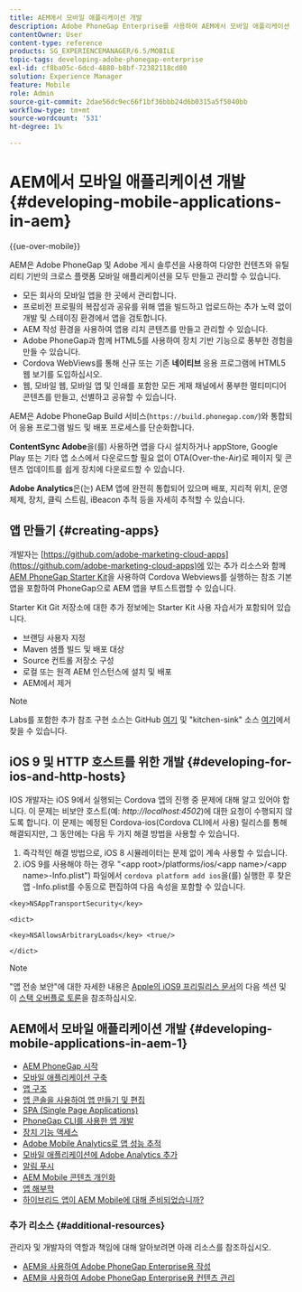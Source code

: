 ```yaml
---
title: AEM에서 모바일 애플리케이션 개발
description: Adobe PhoneGap Enterprise를 사용하여 AEM에서 모바일 애플리케이션 개발을 시작하려면 이 페이지를 따르십시오.
contentOwner: User
content-type: reference
products: SG_EXPERIENCEMANAGER/6.5/MOBILE
topic-tags: developing-adobe-phonegap-enterprise
exl-id: cf8ba05c-6dcd-4880-b8bf-72382118cd80
solution: Experience Manager
feature: Mobile
role: Admin
source-git-commit: 2dae56dc9ec66f1bf36bbb24d6b0315a5f5040bb
workflow-type: tm+mt
source-wordcount: '531'
ht-degree: 1%

---
```


# AEM에서 모바일 애플리케이션 개발 {#developing-mobile-applications-in-aem}

{{ue-over-mobile}}

AEM은 Adobe PhoneGap 및 Adobe 게시 솔루션을 사용하여 다양한 컨텐츠와 유틸리티 기반의 크로스 플랫폼 모바일 애플리케이션을 모두 만들고 관리할 수 있습니다.

* 모든 회사의 모바일 앱을 한 곳에서 관리합니다.
* 프로비전 프로필의 복잡성과 공유를 위해 앱을 빌드하고 업로드하는 추가 노력 없이 개발 및 스테이징 환경에서 앱을 검토합니다.
* AEM 작성 환경을 사용하여 앱용 리치 콘텐츠를 만들고 관리할 수 있습니다.
* Adobe PhoneGap과 함께 HTML5를 사용하여 장치 기반 기능으로 풍부한 경험을 만들 수 있습니다.
* Cordova WebViews를 통해 신규 또는 기존 **네이티브** 응용 프로그램에 HTML5 웹 보기를 도입하십시오.
* 웹, 모바일 웹, 모바일 앱 및 인쇄를 포함한 모든 게재 채널에서 풍부한 멀티미디어 콘텐츠를 만들고, 선별하고 공유할 수 있습니다.

AEM은 Adobe PhoneGap Build 서비스(`https://build.phonegap.com/`)와 통합되어 응용 프로그램 빌드 및 배포 프로세스를 단순화합니다.

**ContentSync Adobe**&#x200B;을(를) 사용하면 앱을 다시 설치하거나 appStore, Google Play 또는 기타 앱 소스에서 다운로드할 필요 없이 OTA(Over-the-Air)로 페이지 및 콘텐츠 업데이트를 쉽게 장치에 다운로드할 수 있습니다.

**Adobe Analytics**&#x200B;은(는) AEM 앱에 완전히 통합되어 있으며 배포, 지리적 위치, 운영 체제, 장치, 클릭 스트림, iBeacon 추적 등을 자세히 추적할 수 있습니다.

## 앱 만들기 {#creating-apps}

개발자는 [https://github.com/adobe-marketing-cloud-apps](https://github.com/adobe-marketing-cloud-apps)에 있는 추가 리소스와 함께 [AEM PhoneGap Starter Kit](https://github.com/Adobe-Marketing-Cloud/aem-phonegap-starter-kit)을 사용하여 Cordova Webviews를 실행하는 참조 기본 앱을 포함하여 PhoneGap으로 AEM 앱을 부트스트랩할 수 있습니다.

Starter Kit Git 저장소에 대한 추가 정보에는 Starter Kit 사용 자습서가 포함되어 있습니다.

* 브랜딩 사용자 지정
* Maven 샘플 빌드 및 배포 대상
* Source 컨트롤 저장소 구성
* 로컬 또는 원격 AEM 인스턴스에 설치 및 배포
* AEM에서 제거

>[!NOTE]
>
>Labs를 포함한 추가 참조 구현 소스는 GitHub [여기](https://github.com/adobe-marketing-cloud-apps) 및 &quot;kitchen-sink&quot; 소스 [여기](https://github.com/blefebvre/aem-phonegap-kitchen-sink)에서 찾을 수 있습니다.

## iOS 9 및 HTTP 호스트를 위한 개발 {#developing-for-ios-and-http-hosts}

IOS 개발자는 iOS 9에서 실행되는 Cordova 앱의 진행 중 문제에 대해 알고 있어야 합니다. 이 문제는 비보안 호스트(예: *http://localhost:4502*)에 대한 요청이 수행되지 않도록 합니다. 이 문제는 예정된 Cordova-ios(Cordova CLI에서 사용) 릴리스를 통해 해결되지만, 그 동안에는 다음 두 가지 해결 방법을 사용할 수 있습니다.

1. 즉각적인 해결 방법으로, iOS 8 시뮬레이터는 문제 없이 계속 사용할 수 있습니다.
1. iOS 9를 사용해야 하는 경우 &quot;&lt;app root>/platforms/ios/&lt;app name>/&lt;app name>-Info.plist&quot;) 파일에서 `cordova platform add ios`을(를) 실행한 후 찾은 앱 -Info.plist를 수동으로 편집하여 다음 속성을 포함할 수 있습니다.

```
<key>NSAppTransportSecurity</key>

<dict>

<key>NSAllowsArbitraryLoads</key> <true/>

</dict>
```

>[!NOTE]
>
>&quot;앱 전송 보안&quot;에 대한 자세한 내용은 [Apple의 iOS9 프리릴리스 문서](https://developer.apple.com/library/prerelease/ios/releasenotes/General/WhatsNewIniOS/Articles/iOS9.html#//apple_ref/doc/uid/TP40016198-SW14)의 다음 섹션 및 이 [스택 오버플로 토론](https://stackoverflow.com/questions/30751053/ios9-ats-what-about-html5-based-apps/)을 참조하십시오.

## AEM에서 모바일 애플리케이션 개발 {#developing-mobile-applications-in-aem-1}

* [AEM PhoneGap 시작](/help/mobile/starting-aem-phonegap-app.md)
* [모바일 애플리케이션 구축](/help/mobile/building-app-mobile-phonegap.md)
* [앱 구조](/help/mobile/phonegap-structure-an-app.md)
* [앱 콘솔을 사용하여 앱 만들기 및 편집](/help/mobile/phonegap-apps-console.md)
* [SPA (Single Page Applications)](/help/mobile/phonegap-single-page-applications.md)
* [PhoneGap CLI를 사용한 앱 개발](/help/mobile/phonegap-apps-pg-cli.md)
* [장치 기능 액세스](/help/mobile/phonegap-access-device-features.md)
* [Adobe Mobile Analytics로 앱 성능 추적](/help/mobile/phonegap-intro-to-app-analytics.md)
* [모바일 애플리케이션에 Adobe Analytics 추가](/help/mobile/phonegap-add-analytics-to-apps.md)
* [알림 푸시](/help/mobile/phonegap-push-notifications.md)
* [AEM Mobile 콘텐츠 개인화](/help/mobile/phonegap-aem-mobile-content-personalization.md)
* [앱 해부학](/help/mobile/phonegap-apps-arch.md)
* [하이브리드 앱이 AEM Mobile에 대해 준비되었습니까?](/help/mobile/phonegap-adding-content-to-imported-app.md)

### 추가 리소스 {#additional-resources}

관리자 및 개발자의 역할과 책임에 대해 알아보려면 아래 리소스를 참조하십시오.

* [AEM을 사용하여 Adobe PhoneGap Enterprise용 작성](/help/mobile/phonegap.md)
* [AEM을 사용하여 Adobe PhoneGap Enterprise용 컨텐츠 관리](/help/mobile/administer-phonegap.md)
